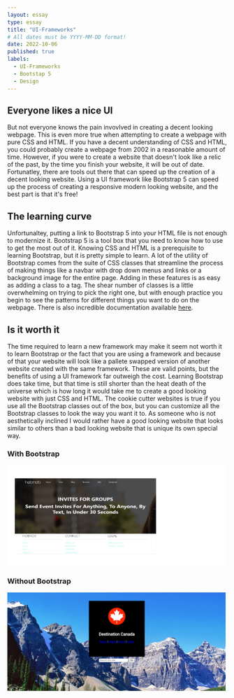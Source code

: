 ```yaml
---
layout: essay
type: essay
title: "UI-Frameworks"
# All dates must be YYYY-MM-DD format!
date: 2022-10-06
published: true
labels:
  - UI-Frameworks
  - Bootstap 5
  - Design
---
```




## Everyone likes a nice UI
But not everyone knows the pain invovlved in creating a decent looking webpage. This is even more true when attempting to create a webpage with pure CSS and HTML. If you have a decent understanding of CSS and HTML, you could probably create a webpage from 2002 in a reasonable amount of time. However, if you were to create a website that doesn't look like a relic of the past, by the time you finish your website, it will be out of date. Fortunatley, there are tools out there that can speed up the creation of a decent looking website. Using a UI framework like Bootstrap 5 can speed up the process of creating a responsive modern looking website, and the best part is that it's free! 

## The learning curve
Unfortunaltey, putting a link to Bootstrap 5 into your HTML file is not enough to modernize it. Bootstrap 5 is a tool box that you need to know how to use to get the most out of it. Knowing CSS and HTML is a prerequisite to learning Bootstrap, but it is pretty simple to learn. A lot of the utility of Bootstrap comes from the suite of CSS classes that streamline the process of making things like a navbar with drop down menus and links or a background image for the entire page. Adding in these features is as easy as adding a class to a tag. The shear number of classes is a little overwhelming on trying to pick the right one, but with enough practice you begin to see the patterns for different things you want to do on the webpage. There is also incredible documentation available [here](https://getbootstrap.com/docs/5.0/examples/cheatsheet/).

## Is it worth it
The time required to learn a new framework may make it seem not worth it to learn Bootstrap or the fact that you are using a framework and because of that your website will look like a pallete swapped version of another website created with the same framework. These are valid points, but the benefits of using a UI framework far outweigh the cost. Learning Bootstrap does take time, but that time is still shorter than the heat death of the universe which is how long it would take me to create a good looking website with just CSS and HTML. The cookie cutter websites is true if you use all the Bootstrap classes out of the box, but you can customize all the Bootstrap classes to look the way you want it to. As someone who is not aesthetically inclined I would rather have a good looking website that looks similar to others than a bad looking website that is unique its own special way. 

### With Bootstrap
<img width="500px" class="rounded float-start pe-4" src="../img/ui-framework/bootstrapWebsite.png"><br>

### Without Bootstrap
<img width="500px" class="rounded float-start pe-4" src="../img/ui-framework/htmlCanada.png">




